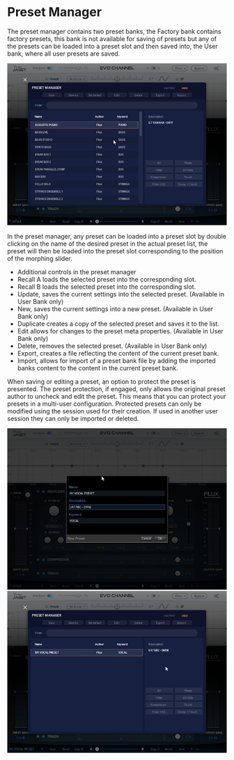 # Preset Manager

The preset manager contains two preset banks, the Factory bank contains factory presets, this bank is not
available for saving of presets but any of the presets can be loaded into a preset slot and then saved into, the
User bank, where all user presets are saved.

![](../include/ManualEvoChannel-014.png)

In the preset manager, any preset can be loaded into a preset slot by double clicking on the name of the desired
preset in the actual preset list, the preset will then be loaded into the preset slot corresponding to the position of
the morphing slider.


- Additional controls in the preset manager
- Recall A loads the selected preset into the corresponding slot.
- Recall B loads the selected preset into the corresponding slot.
- Update, saves the current settings into the selected preset. (Available in User Bank only)
- New, saves the current settings into a new preset. (Available in User Bank only)
- Duplicate creates a copy of the selected preset and saves it to the list.
- Edit allows for changes to the preset meta properties. (Available in User Bank only)
- Delete, removes the selected preset. (Available in User Bank only)
- Export, creates a file reflecting the content of the current preset bank.
- Import, allows for import of a preset bank file by adding the imported banks content to the content in the
current preset bank.

When saving or editing a preset, an option to protect the preset is presented. The preset protection, if engaged,
only allows the original preset author to uncheck and edit the preset. This means that you can protect your
presets in a multi-user configuration. Protected presets can only be modified using the session used for their
creation. If used in another user session they can only be imported or deleted.

![](../include/ManualEvoChannel-015.jpg)
![](../include/ManualEvoChannel-016.png)
